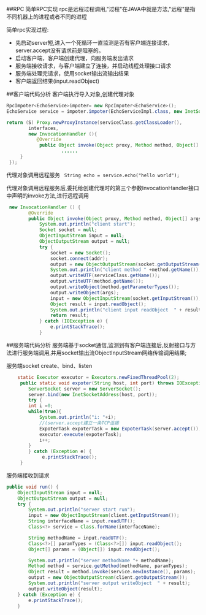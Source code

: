 ##RPC
 简单RPC实现
 rpc是远程过程调用,"过程"在JAVA中就是方法,"远程"是指不同机器上的进程或者不同的进程
 
简单rpc实现过程:

 - 先启动server短,进入一个死循环一直监测是否有客户端连接请求，server.accept没有请求前是阻塞的。
 - 启动客户端，客户端创建代理，向服务端发出请求
 - 服务端接收请求，与客户端建立了连接，并启动线程处理接口请求
 - 服务端处理完请求，使用socket输出流输出结果
 - 客户端返回结果(input.readObject)
 
##客户端代码分析
客户端执行导入对象,创建代理对象 
```java
RpcImpoter<EchoService>impoter= new RpcImpoter<EchoService>();
EchoService service = impoter.impoter(EchoServiceImpl.class, new InetSocketAddress("localhost", 8089));
```
```java
return (S) Proxy.newProxyInstance(serviceClass.getClassLoader(),
        interfaces,
        new InvocationHandler (){
           @Override
            public Object invoke(Object proxy, Method method, Object[] args) {
                    ......
     }
 });
```
代理对象调用远程服务
``` String echo = service.echo("hello world");```

代理对象调用远程服务后,委托给创建代理时的第三个参数InvocationHandler接口中声明的invoke方法,进行远程调用
```java
 new InvocationHandler () {
        @Override
        public Object invoke(Object proxy, Method method, Object[] args)  {
            System.out.println("client start");
            Socket socket = null;
            ObjectInputStream input = null;
            ObjectOutputStream output = null;
            try {
                socket = new Socket();
                socket.connect(addr);
                output = new ObjectOutputStream(socket.getOutputStream());
                System.out.println("client method " +method.getName());
                output.writeUTF(serviceClass.getName());
                output.writeUTF(method.getName());
                output.writeObject(method.getParameterTypes());
                output.writeObject(args);
                input = new ObjectInputStream(socket.getInputStream());
                Object result = input.readObject();
                System.out.println("client input readObject  " + result);
                return result;
            } catch (IOException e) {
                e.printStackTrace();
            }
```
 
##服务端代码分析
服务端基于socket通信,监测到有客户端连接后,反射接口与方法进行服务端调用,并用socket输出流ObjectInputStream网络传输调用结果;

服务端socket create、bind、listen
 
```java
    static Executor executor = Executors.newFixedThreadPool(2);
     public static void expoter(String host, int port) throws IOException {
        ServerSocket server = new ServerSocket();
        server.bind(new InetSocketAddress(host, port));
        try {
        int i =0;
        while(true){
            System.out.println("i: "+i);
            //(server.accept建立一条TCP连接
            ExpoterTask expoterTask = new ExpoterTask(server.accept());
            executor.execute(expoterTask);
            i++;
        }
        } catch (Exception e) {
             e.printStackTrace();
     } 
```
服务端接收到请求
 
``` java
public void run() {
    ObjectInputStream input = null;
    ObjectOutputStream output = null;
    try {
        System.out.println("server start run");
        input = new ObjectInputStream(client.getInputStream());
        String interfaceName = input.readUTF();
        Class<?> service = Class.forName(interfaceName);

        String methodName = input.readUTF();
        Class<?>[] paramTypes = (Class<?>[]) input.readObject();
        Object[] params = (Object[]) input.readObject();

        System.out.println("server methodName "+ methodName);
        Method method = service.getMethod(methodName, paramTypes);
        Object result = method.invoke(service.newInstance(), params);
        output = new ObjectOutputStream(client.getOutputStream());
        System.out.println("server output writeObject  " + result);
        output.writeObject(result);
    } catch (Exception e) {
        e.printStackTrace();
    }
```


